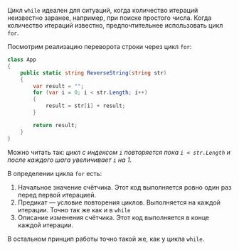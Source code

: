 
Цикл `while` идеален для ситуаций, когда количество итераций неизвестно заранее, например, при поиске простого числа. Когда количество итераций известно, предпочтительнее использовать цикл `for`.

Посмотрим реализацию переворота строки через цикл `for`:

```cs
class App
{
    public static string ReverseString(string str)
    {
        var result = "";
        for (var i = 0; i < str.Length; i++)
        {
            result = str[i] + result;
        }

        return result;
    }
}
```

Можно читать так: *цикл с индексом `i` повторяется пока `i < str.Length` и после каждого шага увеличивает `i` на 1*.

В определении цикла `for` есть:

1. Начальное значение счётчика. Этот код выполняется ровно один раз перед первой итерацией.
2. Предикат — условие повторения циклов. Выполняется на каждой итерации. Точно так же как и в `while`
3. Описание изменения счётчика. Этот код выполняется в конце каждой итерации.

В остальном принцип работы точно такой же, как у цикла `while`.
